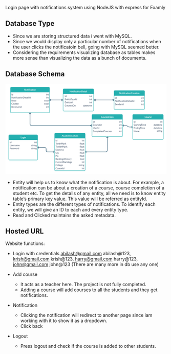 Login page with notifications system using NodeJS with express for Examly

## Database Type ##
* Since we are storing structured data i went with MySQL.
* Since we would display only a particular number of notifications when the user clicks the notificatoin bell, going with MySQL seemed better.
* Considering the requirements visualizing database as tables makes more sense than visualizing the data as a bunch of documents.

## Database Schema ##
![](image/schema.png)
* Entity will help us to know what the notification is about. For example, a notification can be about a creation of a course, course completion of a student etc. To get the details of any entity, all we need is to know entity table’s primary key value. This value will be referred as entityId.
* Entity types are the different types of notifications. To identify each entity, we will give an ID to each and every entity type.
* Read and Clicked maintains the asked metadata.

## Hosted URL ##


Website functions:
* Login with credentials
  abilash@gmail.com abilash@123,
  krish@gmail.com krish@123,
  harry@gmail.com harry@123,
  john@gmail.com john@123  (There are many more in db use any one)

* Add course
  * It acts as a teacher here. The project is not fully completed.
  * Adding a course will add courses to all the students and they get notifications.

* Notification
  * Clicking the notification will redirect to another page since iam working with it to show it as a dropdown.
  * Click back

* Logout
  * Press logout and check if the course is added to other students.

